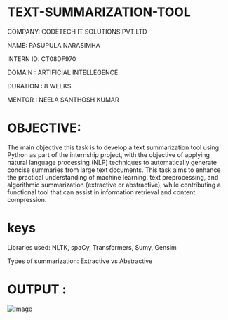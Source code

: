 # TEXT-SUMMARIZATION-TOOL

COMPANY: CODETECH IT SOLUTIONS PVT.LTD

NAME:  PASUPULA NARASIMHA

INTERN ID: CT08DF970

DOMAIN : ARTIFICIAL INTELLEGENCE

DURATION : 8 WEEKS

MENTOR : NEELA SANTHOSH KUMAR

# OBJECTIVE:

The main objective this task is to develop a text summarization tool using Python as part of the internship project, with the objective of applying natural language processing (NLP) techniques to automatically generate concise summaries from large text documents. This task aims to enhance the  practical understanding of machine learning, text preprocessing, and algorithmic summarization (extractive or abstractive), while contributing a functional tool that can assist in information retrieval and content compression.

# keys

Libraries used: NLTK, spaCy, Transformers, Sumy, Gensim

Types of summarization: Extractive vs Abstractive


# OUTPUT :

![Image](https://github.com/user-attachments/assets/43d16034-13c9-436a-a2b9-167a099701a1)
